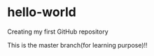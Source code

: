 # hello-world
Creating my first GitHub repository

This is the master branch(for learning purpose)!!

